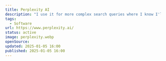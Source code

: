 ```yaml
---
title: Perplexity AI
description: "I use it for more complex search queries where I know I'll have to visit multiple sites to gather that information."
tags:
  - Software
url: https://www.perplexity.ai/
status: active
image: perplexity.webp
openSource:
updated: 2025-01-05 16:00
published: 2025-01-05 16:00
---
```

